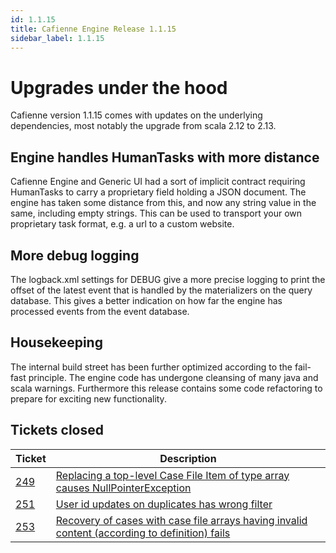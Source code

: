 ```yaml
---
id: 1.1.15
title: Cafienne Engine Release 1.1.15
sidebar_label: 1.1.15
---
```


# Upgrades under the hood

Cafienne version 1.1.15 comes with updates on the underlying dependencies, most notably the upgrade from scala 2.12 to 2.13.

## Engine handles HumanTasks with more distance
Cafienne Engine and Generic UI had a sort of implicit contract requiring HumanTasks to carry a proprietary field holding a JSON document.
The engine has taken some distance from this, and now any string value in the same, including empty strings. This can be used to transport your own proprietary task format, e.g. a url to a custom website.

## More debug logging
The logback.xml settings for DEBUG give a more precise logging to print the offset of the latest event that is handled by the materializers on the query database. This gives a better indication on how far the engine has processed events from the event database.

## Housekeeping
The internal build street has been further optimized according to the fail-fast principle.
The engine code has undergone cleansing of many java and scala warnings.
Furthermore this release contains some code refactoring to prepare for exciting new functionality.

## Tickets closed

| Ticket   | Description |
|----------|-------------|
| [249](https://github.com/cafienne/cafienne-engine/issues/249) | [Replacing a top-level Case File Item of type array causes NullPointerException](https://github.com/cafienne/cafienne-engine/issues/249)
| [251](https://github.com/cafienne/cafienne-engine/issues/251) | [User id updates on duplicates has wrong filter](https://github.com/cafienne/cafienne-engine/issues/251)
| [253](https://github.com/cafienne/cafienne-engine/issues/253) | [Recovery of cases with case file arrays having invalid content (according to definition) fails](https://github.com/cafienne/cafienne-engine/issues/253)

